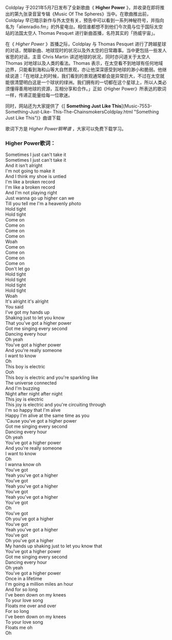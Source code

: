 

Coldplay 于2021年5月7日发布了全新歌曲《 **Higher Power** 》，并收录在即将推出的第九张录音室专辑《Music Of The
Spheres》当中。在歌曲推出前，Coldplay
早已暗示新作与外太空有关，预告中可以看到一系列神秘符号，并指向名为「alienradio.fm」的外星电台。相信谁都想不到他们今次竟与位于国际太空站的法国太空人
Thomas Pesquet 进行新曲首播，名符其实的「扬威宇宙」。

在《 _Higher Power_ 》首播之际，Coldplay 与 Thomas Pesquet
进行了跨越星球的对话，閒聊新曲、地球现时的状况以及外太空的日常趣事。当中更包括一些发人省思的对话，主音 Chris Martin
讲述地球的状况，同时亦问道关于太空人 Thomas 对地球以及人类的看法。Thomas
表示，在太空看不到地球有任何地域边界，只能看到海和山等大自然景观，亦让他深深感受到地球的渺小和脆弱。他继续说道：「在地球上的时候，我们看到的景观通常都会是异常巨大，不过在太空就能很清楚明白这是一个球状的绿洲。我们拥有的一切都在这个星球上，所以人类必须懂得善用地球的资源，互相分享和合作。」正如《Higher
Power》所表达的歌词一样，传递正能量给每一位歌迷。

同时，网站还为大家提供了《[ **Something Just Like This**](Music-7553-Something-Just-Like-
This-The-ChainsmokersColdplay.html "Something Just Like This")》曲谱下载

歌词下方是 _Higher Power钢琴谱_ ，大家可以免费下载学习。

### Higher Power歌词：

Sometimes I just can't take it  
Sometimes I just can't take it  
And it isn't alright  
I'm not going to make it  
And I think my shoe is untied  
I'm like a broken record  
I'm like a broken record  
And I'm not playing right  
Just wanna go up higher can we  
Till you tell me I'm a heavenly photo  
Hold tight  
Hold tight  
Come on  
Come on  
Come on  
Come on  
Woah  
Come on  
Come on  
Come on  
Come on  
Don't let go  
Hold tight  
Hold tight  
Hold tight  
Hold tight  
Woah  
It's alright it's alright  
You said  
I've got my hands up  
Shaking just to let you know  
That you've got a higher power  
Got me singing every second  
Dancing every hour  
Oh yeah  
You'vе got a higher power  
And you're really someone  
I want to know  
Oh  
This boy is electric  
Ooh  
This boy is electric and you're sparkling like  
The universe connected  
And I'm buzzing  
Night after night after night  
This joy is electric  
This joy is electric and you're circuiting through  
I'm so happy that I'm alive  
Happy I'm alive at the same time as you  
'Cause you've got a higher power  
Got me singing every second  
Dancing every hour  
Oh yeah  
You've got a higher power  
And you're really someone  
I want to know  
Oh  
I wanna know oh  
You've got  
Yeah you've got a higher  
You've got  
Yeah you've got a higher  
You've got  
Yeah you've got a higher  
You've got  
Oh  
You've got  
Oh you've got a higher  
You've got  
Yeah you've got a higher  
You've got  
Oh you've got a higher  
My hands up shaking just to let you know that  
You've got a higher power  
Got me singing every second  
Dancing every hour  
Oh yeah  
You've got a higher power  
Once in a lifetime  
I'm going a million miles an hour  
And for so long  
I've been down on my knees  
To your love song  
Floats me over and over  
For so long  
I've been down on my knees  
To your love song  
Floats me oh  
Oh

